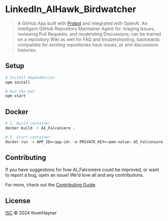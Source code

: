 # LinkedIn_AIHawk_Birdwatcher

> A GitHub App built with [Probot](https://github.com/probot/probot) and integrated with OpenAI.  An intelligent GitHub Repository Maintainer Agent for: triaging Issues, reviewing Pull Requests, and moderating Discussions; can be trained on a repository Wiki as well for FAQ and troubleshooting, backwards compatible for existing repositories have issues, pr and discussions histories.

## Setup

```sh
# Install dependencies
npm install

# Run the bot
npm start
```

## Docker

```sh
# 1. Build container
docker build -t AI_Falconiere .

# 2. Start container
docker run -e APP_ID=<app-id> -e PRIVATE_KEY=<pem-value> AI_Falconiere
```

## Contributing

If you have suggestions for how AI_Falconiere could be improved, or want to report a bug, open an issue! We'd love all and any contributions.

For more, check out the [Contributing Guide](CONTRIBUTING.md).

## License

[ISC](LICENSE) © 2024 thomHayner
